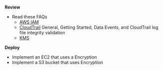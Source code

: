**Review**
* Read these FAQs
  * [AWS IAM](https://aws.amazon.com/iam/faqs/) 
  * [CloudTrail](https://www.amazonaws.cn/en/cloudtrail/faqs/) General, Getting Started, Data Events, and CloudTrail log file integrity validation
  * [KMS](https://aws.amazon.com/kms/faqs/)


**Deploy**
* Implement an EC2 that uses a Encryption
* Implement a S3 bucket that uses Encryption